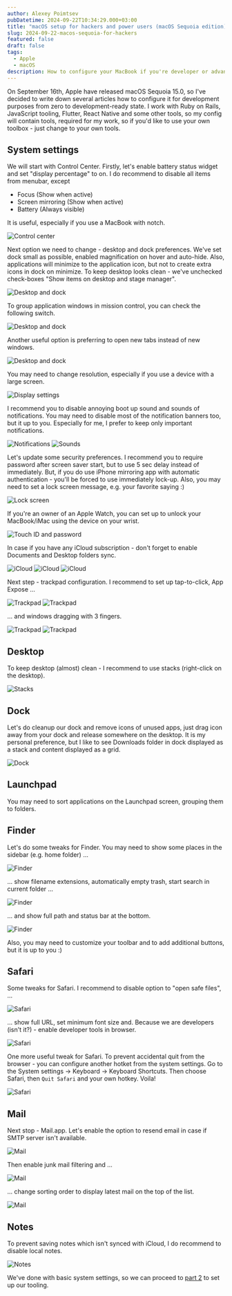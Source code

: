 ```yaml
---
author: Alexey Poimtsev
pubDatetime: 2024-09-22T10:34:29.000+03:00
title: "macOS setup for hackers and power users (macOS Sequoia edition) #1"
slug: 2024-09-22-macos-sequoia-for-hackers
featured: false
draft: false
tags:
  - Apple
  - macOS
description: How to configure your MacBook if you're developer or advanced user
---
```


On September 16th, Apple have released macOS Sequoia 15.0, so I've decided to write down several articles how to configure it for development purposes from zero to development-ready state. I work with Ruby on Rails, JavaScript tooling, Flutter, React Native and some other tools, so my config will contain tools, required for my work, so if you'd like to use your own toolbox - just change to your own tools.

## System settings

We will start with Control Center. Firstly, let's enable battery status widget and set "display percentage" to on. I do recommend to disable all items from menubar, except

- Focus (Show when active)
- Screen mirroring (Show when active)
- Battery (Always visible)

It is useful, especially if you use a MacBook with notch.

![Control center](@/data/images/macos-sequoia/system-01.png)

Next option we need to change - desktop and dock preferences. We've set dock small as possible, enabled magnification on hover and auto-hide. Also, applications will minimize to the application icon, but not to create extra icons in dock on minimize. To keep desktop looks clean - we've unchecked check-boxes "Show items on desktop and stage manager".

![Desktop and dock](@/data/images/macos-sequoia/system-02.png)

To group application windows in mission control, you can check the following switch.

![Desktop and dock](@/data/images/macos-sequoia/system-03.png)

Another useful option is preferring to open new tabs instead of new windows.

![Desktop and dock](@/data/images/macos-sequoia/system-04.png)

You may need to change resolution, especially if you use a device with a large screen.

![Display settings](@/data/images/macos-sequoia/system-05.png)

I recommend you to disable annoying boot up sound and sounds of notifications. You may need to disable most of the notification banners too, but it up to you. Especially for me, I prefer to keep only important notifications.

![Notifications](@/data/images/macos-sequoia/system-06.png)
![Sounds](@/data/images/macos-sequoia/system-07.png)

Let's update some security preferences. I recommend you to require password after screen saver start, but to use 5 sec delay instead of immediately. But, if you do use iPhone mirroring app with automatic authentication - you'll be forced to use immediately lock-up. Also, you may need to set a lock screen message, e.g. your favorite saying :)

![Lock screen](@/data/images/macos-sequoia/system-08.png)

If you're an owner of an Apple Watch, you can set up to unlock your MacBook/iMac using the device on your wrist.

![Touch ID and password](@/data/images/macos-sequoia/system-09.png)

In case if you have any iCloud subscription - don't forget to enable Documents and Desktop folders sync.

![iCloud](@/data/images/macos-sequoia/system-10.png)
![iCloud](@/data/images/macos-sequoia/system-11.png)
![iCloud](@/data/images/macos-sequoia/system-12.png)

Next step - trackpad configuration. I recommend to set up tap-to-click, App Expose ...

![Trackpad](@/data/images/macos-sequoia/system-13.png)
![Trackpad](@/data/images/macos-sequoia/system-14.png)

... and windows dragging with 3 fingers.

![Trackpad](@/data/images/macos-sequoia/system-15.png)
![Trackpad](@/data/images/macos-sequoia/system-16.png)

## Desktop

To keep desktop (almost) clean - I recommend to use stacks (right-click on the desktop).

![Stacks](@/data/images/macos-sequoia/desktop-01.png)

## Dock

Let's do cleanup our dock and remove icons of unused apps, just drag icon away from your dock and release somewhere on the desktop. It is my personal preference, but I like to see Downloads folder in dock displayed as a stack and content displayed as a grid.

![Dock](@/data/images/macos-sequoia/dock-01.png)

## Launchpad

You may need to sort applications on the Launchpad screen, grouping them to folders.

## Finder

Let's do some tweaks for Finder. You may need to show some places in the sidebar (e.g. home folder) ...

![Finder](@/data/images/macos-sequoia/finder-01.png)

... show filename extensions, automatically empty trash, start search in current folder ...

![Finder](@/data/images/macos-sequoia/finder-02.png)

... and show full path and status bar at the bottom.

![Finder](@/data/images/macos-sequoia/finder-03.png)

Also, you may need to customize your toolbar and to add additional buttons, but it is up to you :)

## Safari

Some tweaks for Safari. I recommend to disable option to "open safe files", ...

![Safari](@/data/images/macos-sequoia/safari-01.png)

... show full URL, set minimum font size and. Because we are developers (isn't it?) - enable developer tools in browser.

![Safari](@/data/images/macos-sequoia/safari-02.png)

One more useful tweak for Safari. To prevent accidental quit from the browser - you can configure another hotket from the system settings. Go to the System settings -> Keyboard -> Keyboard Shortcuts. Then choose Safari, then `Quit Safari` and your own hotkey. Voila!

![Safari](@/data/images/macos-sequoia/safari-03.png)

## Mail

Next stop - Mail.app. Let's enable the option to resend email in case if SMTP server isn't available.

![Mail](@/data/images/macos-sequoia/mail-01.png)

Then enable junk mail filtering and ...

![Mail](@/data/images/macos-sequoia/mail-02.png)

... change sorting order to display latest mail on the top of the list.

![Mail](@/data/images/macos-sequoia/mail-03.png)

## Notes

To prevent saving notes which isn't synced with iCloud, I do recommend to disable local notes.

![Notes](@/data/images/macos-sequoia/notes-01.png)

We've done with basic system settings, so we can proceed to [part 2](/posts/2024-12-14-macos-setup-for-hackers-2) to set up our tooling.
